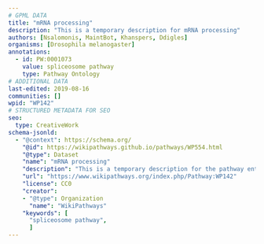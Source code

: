 ```yaml
---
# GPML DATA
title: "mRNA processing"
description: "This is a temporary description for mRNA processing"
authors: [Nsalomonis, MaintBot, Khanspers, Ddigles]
organisms: [Drosophila melanogaster]
annotations:
  - id: PW:0001073
    value: spliceosome pathway
    type: Pathway Ontology
# ADDITIONAL DATA
last-edited: 2019-08-16
communities: []
wpid: "WP142"
# STRUCTURED METADATA FOR SEO
seo:
  type: CreativeWork
schema-jsonld:
  - "@context": https://schema.org/
    "@id": https://wikipathways.github.io/pathways/WP554.html
    "@type": Dataset
    "name": "mRNA processing"
    "description": "This is a temporary description for the pathway entitled: mRNA processing"
    "url": "https://www.wikipathways.org/index.php/Pathway:WP142"
    "license": CC0
    "creator":
    - "@type": Organization
      "name": "WikiPathways"
    "keywords": [
      "spliceosome pathway",
      ]
---
```

